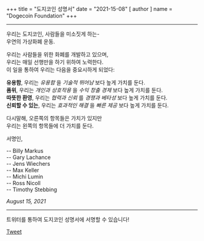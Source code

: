 +++
title = "도지코인 성명서"
date = "2021-15-08"
[ author ]
  name = "Dogecoin Foundation"
+++

---

우리는 도지코인, 사람들을 미소짓게 하는-</br>
우연의 가상화폐 운동. 

우리는 사람들을 위한 화폐를 개발하고 있으며, </br>
우리는 매일 선행만을 하기 위하여 노력한다.</br>
이 일을 통하여 우리는 다음을 중요시하게 되었다:

**유용함**, 우리는 *유용함* 을 *기술적 뛰어남* 보다 높게 가치를 둔다.</br>
**품위**, 우리는 *개인과 상호작용* 을 *수익 창출 경제* 보다 높게 가치를 둔다.</br>
**따뜻한 환영**, 우리는 *협력과 신뢰* 를 *경쟁과 베타성* 보다 높게 가치를 둔다.</br>
**신뢰할 수 있는**, 우리는 *효과적인 해결* 을 *빠른 제공* 보다 높게 가치를 둔다. </br>

다시말해, 오른쪽의 항목들은 가치가 있지만</br>
우리는 왼쪽의 항목들에 더 가치를 둔다.

서명인, 

  -- Billy Markus</br>
  -- Gary Lachance</br>
  -- Jens Wiechers</br>
  -- Max Keller</br>
  -- Michi Lumin</br>
  -- Ross Nicoll</br>
  -- Timothy Stebbing

_August 15, 2021_

---

<div class='center'>
트위터를 통하여 도지코인 성명서에 서명할 수 있습니다!

<a href="https://twitter.com/share?ref_src=twsrc%5Etfw" class="twitter-share-button" data-size="large" data-text="I&#39;m signing the Dogecoin Manifesto! @dogecoinFdn @dogecoin" data-url="https://foundation.dogecoin.com/manifesto" data-hashtags="dogecoinManifesto" data-related="dogecoinFdn,dogecoin" data-show-count="false">Tweet</a><script async src="https://platform.twitter.com/widgets.js" charset="utf-8"></script>
</div>
